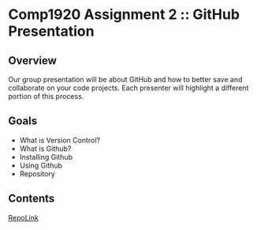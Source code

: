 Comp1920 Assignment 2 :: GitHub Presentation
============================================

Overview
--------

Our group presentation will be about GitHub and how to better save and collaborate on your code projects.  Each presenter will highlight a different portion of this process.


Goals
-----

* What is Version Control?
* What is Github?
* Installing Github
* Using Github
* Repository


Contents
--------
[RepoLink][]


[RepoLink]:() "Repositories"